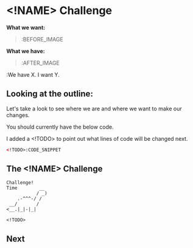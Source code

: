 # <!NAME> Challenge
**What we want:**

> <!TODO>:BEFORE_IMAGE

**What we have:**

> <!TODO>:AFTER_IMAGE

<!TODO>:We have X. I want Y.

## Looking at the outline:

Let's take a look to see where we are and where we want to make our changes.

You should currently have the below code.

I added a <!TODO> to point out what lines of code will be changed next.

```html
<!TODO>:CODE_SNIPPET
```

## The <!NAME> Challenge

```
Challenge!  
Time        __
           / _)   
    .-^^^-/ /
 __/       /
<__.|_|-|_|

<!TODO>
```

## Next

<!NAME>

